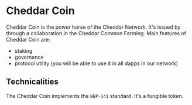 # Cheddar Coin

Cheddar Coin is the power horse of the Cheddar Network. It's issued by through a collaboration in the Cheddar Common Farming.
Main features of Cheddar Coin are:

+ staking
+ governance
+ protocol utility (you will be able to use it in all dapps in our network)


## Technicalities

The Cheddar Coin implements the `NEP-141` standard. It's a fungible token.